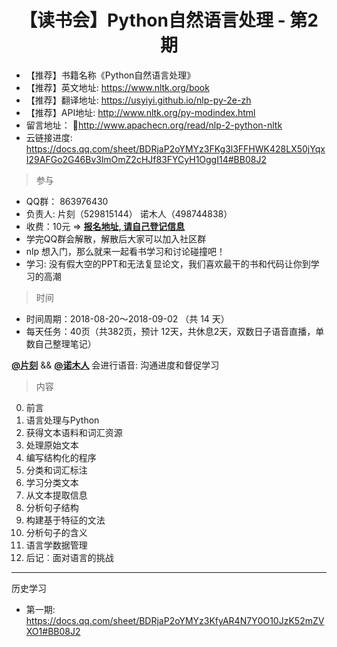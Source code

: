 # <center>【读书会】Python自然语言处理 - 第2期<center>

* 【推荐】书籍名称《Python自然语言处理》
* 【推荐】英文地址: <https://www.nltk.org/book>
* 【推荐】翻译地址: <https://usyiyi.github.io/nlp-py-2e-zh>
* 【推荐】API地址: <http://www.nltk.org/py-modindex.html>
* 留言地址： <http://www.apachecn.org/read/nlp-2-python-nltk>
* 云链接进度: <https://docs.qq.com/sheet/BDRjaP2oYMYz3FKg3l3FFHWK428LX50jYqxI29AFGo2G46Bv3lmOmZ2cHJf83FYCyH1OggI14#BB08J2>

> 参与

* QQ群： 863976430
* 负责人: 片刻（529815144）  诺木人（498744838）
* 收费：10元 => [**报名地址, 请自己登记信息**](https://docs.qq.com/sheet/BDRjaP2oYMYz3FKg3l3FFHWK428LX50jYqxI29AFGo2G46Bv3lmOmZ2cHJf83FYCyH1OggI14)
* 学完QQ群会解散，解散后大家可以加入社区群
* nlp 想入门，那么就来一起看书学习和讨论碰撞吧！
* 学习: 没有假大空的PPT和无法复显论文，我们喜欢最干的书和代码让你到学习的高潮

> 时间

* 时间周期：2018-08-20～2018-09-02 （共 14 天）
* 每天任务：40页（共382页，预计 12天，共休息2天，双数日子语音直播，单数自己整理笔记）

**[@片刻](https://github.com/jiangzhonglian)** && **[@诺木人](https://github.com/1mrliu)** 会进行语音: 沟通进度和督促学习

> 内容

0. 前言
1. 语言处理与Python
2. 获得文本语料和词汇资源
3. 处理原始文本
4. 编写结构化的程序
5. 分类和词汇标注
6. 学习分类文本
7. 从文本提取信息
8. 分析句子结构
9. 构建基于特征的文法
10. 分析句子的含义
11. 语言学数据管理
12. 后记︰面对语言的挑战

---

历史学习

* 第一期: <https://docs.qq.com/sheet/BDRjaP2oYMYz3KfyAR4N7Y0O10JzK52mZVXO1#BB08J2>
